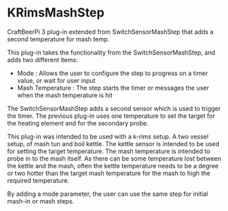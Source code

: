 # KRimsMashStep

CraftBeerPi 3 plug-in extended from SwitchSensorMashStep that adds a second temperature for mash temp.

This plug-in takes the functionality from the SwitchSensorMashStep, and adds two different items:
   * Mode : Allows the user to configure the step to progress on a timer value, or wait for user input
   * Mash Temperature : The step starts the timer or messages the user when the mash temperature is hit

The SwitchSensorMashStep adds a second sensor which is used to trigger the timer.  The previous plug-in
uses one temperature to set the target for the heating element and for the secondary probe.

This plug-in was intended to be used with a k-rims setup.  A two vessel setup, of mash tun and boil kettle.
The kettle sensor is intended to be used for setting the target temperature. The mash temperature is intended
to probe in to the mash itself.  As there can be some temperature lost between the kettle and the mash, often
the kettle temperature needs to be a degree or two hotter than the target mash temperature for the mash
to high the required temperature.

By adding a mode parameter, the user can use the same step for initial mash-in or mash steps.

